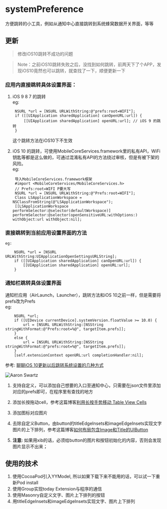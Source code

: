 # systemPreference
方便跳转的小工具，例如从通知中心直接跳转到系统蜂窝数据开关界面，等等


## 更新
> 修改iOS10跳转不成功的问题

> Note：之前iOS10跳转失败之后，没找到如何跳转，前两天下了个APP，发现iOS10竟然也可以跳转，就查找了一下，顺便更新一下

### 应用内直接跳转具体设置界面： 

1. iOS 9 8 7  的跳转  
	eg:  
	
		NSURL *url = [NSURL URLWithString:@"prefs:root=WIFI"];
		if ([[UIApplication sharedApplication] canOpenURL:url]) {  
			[[UIApplication sharedApplication] openURL:url]; // iOS 9 的跳转
		}

	这个跳转方法在iOS10下不生效
	
2. iOS 10 的跳转，可使用MobileCoreServices.framework里的私有API，WiFi钥匙等都是这么做的，可通过混淆私有API的方法绕过审核，但是有被下架的风险。  
	eg:  
		
		导入MobileCoreServices.framework框架
		#import <MobileCoreServices/MobileCoreServices.h>
		// Prefs:root=WIFI P要大写
		NSURL *url = [NSURL URLWithString:@"Prefs:root=WIFI"];
		Class LSApplicationWorkspace = NSClassFromString(@"LSApplicationWorkspace");
		[[LSApplicationWorkspace performSelector:@selector(defaultWorkspace)] performSelector:@selector(openSensitiveURL:withOptions:) withObject:url withObject:nil];

### 直接跳转到**当前应用**设置界面的方法  
	eg:  
	
		NSURL *url = [NSURL URLWithString:UIApplicationOpenSettingsURLString];
		if ([[UIApplication sharedApplication] canOpenURL:url]) {
		    [[UIApplication sharedApplication] openURL:url];
		}
		
### 通知栏跳转具体设置界面
通知栏应用（AirLaunch，Launcher），跳转方法和iOS 10之前一样，但是需要将prefs改为Prefs  
	eg:  
			
		NSURL *url;
		if ([UIDevice currentDevice].systemVersion.floatValue >= 10.0) {
			url = [NSURL URLWithString:[NSString stringWithFormat:@"Prefs:root=%@", targetItem.prefs]];
    	}
    	else {
			url = [NSURL URLWithString:[NSString stringWithFormat:@"prefs:root=%@", targetItem.prefs]];
		}
		[self.extensionContext openURL:url completionHandler:nil];



参考: [聊聊iOS 10更新以后跳转系统设置的几种方式](https://segmentfault.com/a/1190000007097444)




![Aaron Swartz](http://tango.blob.core.chinacloudapi.cn/images/20151210174207.gif)

1. 支持自定义，可以添加自己想要的入口至通知中心，只需要在json文件里添加对应的prefs即可，在程序里有查找的地方

2. 添加长按拖动cell，参考这篇博客[利用长按手势移动 Table View Cells](http://beyondvincent.com/2014/03/26/2014-03-26-cookbook-moving-table-view-cells-with-a-long-press-gesture/)

3. 添加图标对应图片

4. 去除自定义Button，由button的titleEdgeInsets和imageEdgeInsets实现文字图片的上下排列，参考这篇博客[如何布局包含Image和Title的UIButton](http://victorchee.github.io/blog/button-layout-with-image-and-title/)
5. **注意:** 如果用xib的话，必须给button的图片和按钮初始化的内容，否则会发现图片显示不出来；


## 使用的技术
1. 使用CocoaPod引入YYModel, 所以如果下载下来不能用的话，可以试一下重新Pod install
2. 使用Group实现today Extension与程序的通信
3. 使用Masonry自定义文字、图片上下排列的按钮
4. 用titleEdgeInsets和imageEdgeInsets实现文字、图片上下排列

